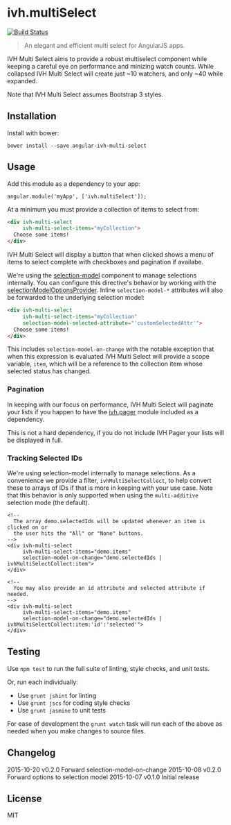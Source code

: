 
# ivh.multiSelect

[![Build Status](https://secure.travis-ci.org/iVantage/angular-ivh-multi-select.png?branch=master)](https://travis-ci.org/iVantage/angular-ivh-multi-select)

> An elegant and efficient multi select for AngularJS apps.

IVH Multi Select aims to provide a robust multiselect component while keeping a
careful eye on performance and minizing watch counts. While collapsed IVH Multi
Select will create just ~10 watchers, and only ~40 while expanded.

Note that IVH Multi Select assumes Bootstrap 3 styles.


## Installation

Install with bower:

```
bower install --save angular-ivh-multi-select
```


## Usage

Add this module as a dependency to your app:

```
angular.module('myApp', ['ivh.multiSelect']);
```

At a minimum you must provide a collection of items to select from:

```html
<div ivh-multi-select
     ivh-multi-select-items="myCollection">
  Choose some items!
</div>
```

IVH Multi Select will display a button that when clicked shows a menu of items
to select complete with checkboxes and pagination if availabe. 

We're using the [selection-model][sm] component to manage selections internally.
You can configure this directive's behavior by working with the
[selectionModelOptionsProvider][sm-opt]. Inline `selection-model-*` attributes
will also be forwarded to the underlying selection model:

```html
<div ivh-multi-select
     ivh-multi-select-items="myCollection"
     selection-model-selected-attribute="'customSelectedAttr'">
  Choose some items!
</div>
```

This includes `selection-model-on-change` with the notable exception that when
this expression is evaluated IVH Multi Select will provide a scope variable,
`item`, which will be a reference to the collection item whose selected status
has changed.


### Pagination

In keeping with our focus on performance, IVH Multi Select will paginate your
lists if you happen to have the [ivh.pager][pager] module included as a
dependency.

This is not a hard dependency, if you do not include IVH Pager your lists will
be displayed in full.


### Tracking Selected IDs

We're using selection-model internally to manage selections. As a convenience we
provide a filter, `ivhMultiSelectCollect`, to help convert these to arrays of
IDs if that is more in keeping with your use case. Note that this behavior is
only supported when using the `multi-additive` selection mode (the default).

```
<!--
  The array demo.selectedIds will be updated whenever an item is clicked on or
  the user hits the "All" or "None" buttons.
-->
<div ivh-multi-select
     ivh-multi-select-items="demo.items"
     selection-model-on-change="demo.selectedIds | ivhMultiSelectCollect:item">
</div>

<!--
  You may also provide an id attribute and selected attribute if needed.
-->
<div ivh-multi-select
     ivh-multi-select-items="demo.items"
     selection-model-on-change="demo.selectedIds | ivhMultiSelectCollect:item:'id':'selected'">
</div>
```

## Testing

Use `npm test` to run the full suite of linting, style checks, and unit tests.

Or, run each individually:

- Use `grunt jshint` for linting
- Use `grunt jscs` for coding style checks
- Use `grunt jasmine` to unit tests

For ease of development the `grunt watch` task will run each of the above as
needed when you make changes to source files.


## Changelog

2015-10-20 v0.2.0 Forward selection-model-on-change
2015-10-08 v0.2.0 Forward options to selection model
2015-10-07 v0.1.0 Initial release


## License

MIT

[sm]: https://github.com/jtrussell/angular-selection-model
[sm-opt]: https://github.com/jtrussell/angular-selection-model#the-selectionmodeloptionsprovider
[pager]: https://github.com/ivantage/angular-ivh-pager
